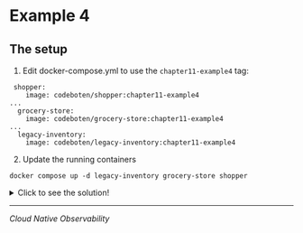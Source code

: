 # Example 4

## The setup

1. Edit docker-compose.yml to use the `chapter11-example4` tag:

```
 shopper:
    image: codeboten/shopper:chapter11-example4
...
  grocery-store:
    image: codeboten/grocery-store:chapter11-example4
...
  legacy-inventory:
    image: codeboten/legacy-inventory:chapter11-example4
```

2. Update the running containers

```
docker compose up -d legacy-inventory grocery-store shopper
```

<details>
  <summary>Click to see the solution!</summary>

## The solution

The first thing to notice is a change in the "Request count per status code" chart of the "Application Metrics" dashboard. Instead of recording responses with a status code of `200`, the shopper application is seeing an increase in status code `429` (https://developer.mozilla.org/en-US/docs/Web/HTTP/Status/429).

Searching for a trace containing an error, we find the following:

```
429 Too Many Requests: 2 per 1 minute
```

It appears a rate-limiter is restricting client requests and based on the impact to the rest of the application, it looks like it may need some more tweaking!

</details>

---

_Cloud Native Observability_
